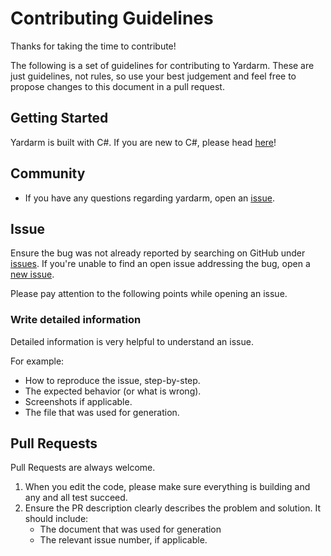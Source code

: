 # Contributing Guidelines
Thanks for taking the time to contribute!

The following is a set of guidelines for contributing to Yardarm. These are just guidelines, not rules, so use your best judgement and feel free to propose changes to this document in a pull request.

## Getting Started
Yardarm is built with C#. If you are new to C#, please head [here](https://docs.microsoft.com/en-us/dotnet/csharp/getting-started/)!

## Community
* If you have any questions regarding yardarm, open an [issue](https://github.com/CenterEdge/Yardarm/issues/new/).

## Issue
Ensure the bug was not already reported by searching on GitHub under [issues](https://github.com/CenterEdge/Yardarm/issues). If you're unable to find an open issue addressing the bug, open a [new issue](https://github.com/CenterEdge/Yardarm/issues/new).

Please pay attention to the following points while opening an issue.

### Write detailed information
Detailed information is very helpful to understand an issue.

For example:
* How to reproduce the issue, step-by-step.
* The expected behavior (or what is wrong).
* Screenshots if applicable.
* The file that was used for generation.

## Pull Requests
Pull Requests are always welcome.

1. When you edit the code, please make sure everything is building and any and all test succeed.
2. Ensure the PR description clearly describes the problem and solution. It should include:
   * The document that was used for generation
   * The relevant issue number, if applicable.
